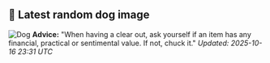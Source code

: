 ## 🐶 Latest random dog image
![Dog](https://images.dog.ceo/breeds/terrier-norfolk/n02094114_2454.jpg)
**Advice:** "When having a clear out, ask yourself if an item has any financial, practical or sentimental value. If not, chuck it."
*Updated: 2025-10-16 23:31 UTC*
